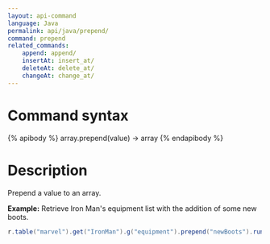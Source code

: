 ```yaml
---
layout: api-command
language: Java
permalink: api/java/prepend/
command: prepend
related_commands:
    append: append/
    insertAt: insert_at/
    deleteAt: delete_at/
    changeAt: change_at/
---
```


# Command syntax #

{% apibody %}
array.prepend(value) &rarr; array
{% endapibody %}

# Description #

Prepend a value to an array.

__Example:__ Retrieve Iron Man's equipment list with the addition of some new boots.

```java
r.table("marvel").get("IronMan").g("equipment").prepend("newBoots").run(conn);
```


